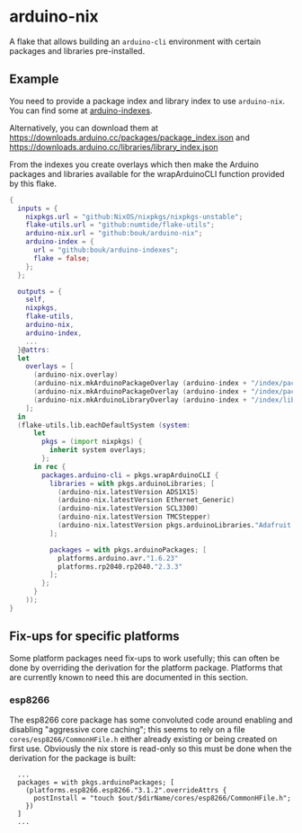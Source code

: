 # arduino-nix

A flake that allows building an `arduino-cli` environment with certain packages and libraries pre-installed.

## Example

You need to provide a package index and library index to use `arduino-nix`. You can find some at [arduino-indexes](https://github.com/bouk/arduino-indexes).

Alternatively, you can download them at https://downloads.arduino.cc/packages/package_index.json and https://downloads.arduino.cc/libraries/library_index.json

From the indexes you create overlays which then make the Arduino packages and libraries available for the wrapArduinoCLI function provided by this flake.

```nix
{
  inputs = {
    nixpkgs.url = "github:NixOS/nixpkgs/nixpkgs-unstable";
    flake-utils.url = "github:numtide/flake-utils";
    arduino-nix.url = "github:bouk/arduino-nix";
    arduino-index = {
      url = "github:bouk/arduino-indexes";
      flake = false;
    };
  };

  outputs = {
    self,
    nixpkgs,
    flake-utils,
    arduino-nix,
    arduino-index,
    ...
  }@attrs:
  let
    overlays = [
      (arduino-nix.overlay)
      (arduino-nix.mkArduinoPackageOverlay (arduino-index + "/index/package_index.json"))
      (arduino-nix.mkArduinoPackageOverlay (arduino-index + "/index/package_rp2040_index.json"))
      (arduino-nix.mkArduinoLibraryOverlay (arduino-index + "/index/library_index.json"))
    ];
  in
  (flake-utils.lib.eachDefaultSystem (system:
      let
        pkgs = (import nixpkgs) {
          inherit system overlays;
        };
      in rec {
        packages.arduino-cli = pkgs.wrapArduinoCLI {
          libraries = with pkgs.arduinoLibraries; [
            (arduino-nix.latestVersion ADS1X15)
            (arduino-nix.latestVersion Ethernet_Generic)
            (arduino-nix.latestVersion SCL3300)
            (arduino-nix.latestVersion TMCStepper)
            (arduino-nix.latestVersion pkgs.arduinoLibraries."Adafruit PWM Servo Driver Library")
          ];

          packages = with pkgs.arduinoPackages; [
            platforms.arduino.avr."1.6.23"
            platforms.rp2040.rp2040."2.3.3"
          ];
        };
      }
    ));
}
```
## Fix-ups for specific platforms

Some platform packages need fix-ups to work usefully; this can often be done by overriding the derivation for the platform package. Platforms that are currently known to need this are documented in this section.

### esp8266

The esp8266 core package has some convoluted code around enabling and disabling "aggressive core caching"; this seems to rely on a file `cores/esp8266/CommonHFile.h` either already existing or being created on first use. Obviously the nix store is read-only so this must be done when the derivation for the package is built:
```
  ...
  packages = with pkgs.arduinoPackages; [
    (platforms.esp8266.esp8266."3.1.2".overrideAttrs {
      postInstall = "touch $out/$dirName/cores/esp8266/CommonHFile.h";
    })
  ]
  ...
```
